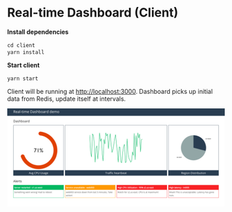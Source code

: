 # Real-time Dashboard (Client)

**Install dependencies**

```
cd client
yarn install
```

**Start client**

```
yarn start
```

Client will be running at [http://localhost:3000](http://localhost:3000). Dashboard picks up initial data from Redis, update itself at intervals.

![Real-time dashboard](client.png)